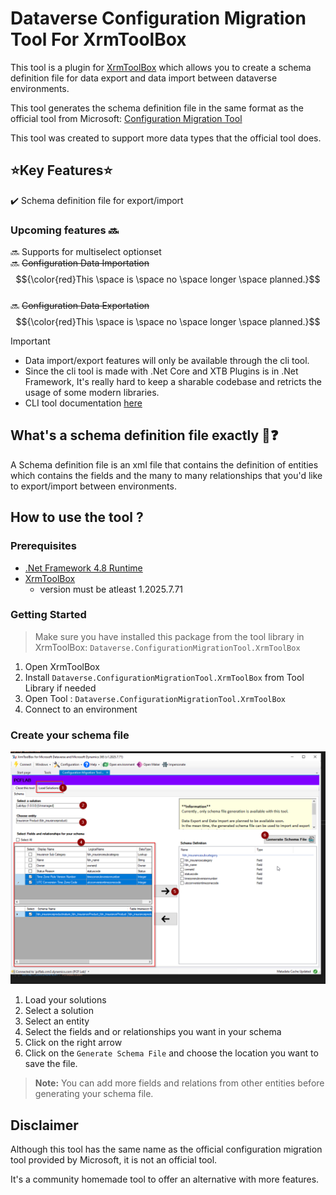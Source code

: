 # Dataverse Configuration Migration Tool For XrmToolBox

This tool is a plugin for [XrmToolBox](https://www.xrmtoolbox.com/) which allows you to create a schema definition file for data export and data import between dataverse environments.

This tool generates the schema definition file in the same format as the official tool from Microsoft: [Configuration Migration Tool](https://learn.microsoft.com/en-us/power-platform/alm/configure-and-deploy-tools)

This tool was created to support more data types that the official tool does.
## ⭐Key Features⭐
✔️ Schema definition file for export/import 

### Upcoming features 🔜
🔜 Supports for multiselect optionset \
🔜 ~~Configuration Data Importation~~ $${\color{red}This \space is \space no \space longer \space planned.}$$ \
🔜 ~~Configuration Data Exportation~~ $${\color{red}This \space is \space no \space longer \space planned.}$$

> [!IMPORTANT]  
> - Data import/export features will only be available through the cli tool.  
> - Since the cli tool is made with .Net Core and XTB Plugins is in .Net Framework, It's really hard to keep a sharable codebase and retricts the usage of some modern libraries.  
> - CLI tool documentation [here](https://github.com/dotnetprog/dataverse-configuration-migration-tool)


##  What's a schema definition file exactly 🤔❓

A Schema definition file is an xml file that contains the definition of entities which contains the fields and the many to many relationships that you'd like to export/import between environments.

## How to use the tool ?

### Prerequisites
- [.Net Framework 4.8 Runtime](https://dotnet.microsoft.com/en-us/download/dotnet-framework/net48)
- [XrmToolBox](https://www.xrmtoolbox.com/)
    - version must be atleast 1.2025.7.71

### Getting Started

> Make sure you have installed this package from the tool library in XrmToolBox: `Dataverse.ConfigurationMigrationTool.XrmToolBox`

1. Open XrmToolBox
2. Install `Dataverse.ConfigurationMigrationTool.XrmToolBox` from Tool Library if needed
3. Open Tool : `Dataverse.ConfigurationMigrationTool.XrmToolBox`
4. Connect to an environment

### Create your schema file

![tutorial](https://raw.githubusercontent.com/dotnetprog/dataverse-configuration-migration-tool/main/images/ToolTutorial.png "tutorial")

1. Load your solutions
2. Select a solution
3. Select an entity
4. Select the fields and or relationships you want in your schema
5. Click on the right arrow
6. Click on the `Generate Schema File` and choose the location you want to save the file.

> **Note:** You can add more fields and relations from other entities before generating your schema file.

## Disclaimer

Although this tool has the same name as the official configuration migration tool provided by Microsoft, it is not an official tool.

It's a community homemade tool to offer an alternative with more features.



